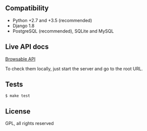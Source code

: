 ## Compatibility

* Python +2.7 and +3.5 (recommended)
* Django 1.8
* PostgreSQL (recommended), SQLite and MySQL


## Live API docs

[Browsable API](http://mozio.spirit-project.com)

To check them locally, just start the server and go to the root URL.


## Tests

```
$ make test
```


## License

GPL, all rights reserved

